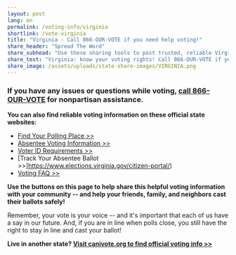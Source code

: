 ```yaml
---
layout: post
lang: en
permalink: /voting-info/virginia
shortlink: /vote-virginia
title: "Virginia - Call 866-OUR-VOTE if you need help voting!"
share_header: "Spread The Word"
share_subhead: "Use these sharing tools to post trusted, reliable Virginia voting information!"
share_text: "Virginia: know your voting rights! Call 866-OUR-VOTE if you need help voting, or use these official resources."
share_image: /assets/uploads/state-share-images/VIRGINIA.png
---
```

### **If you have any issues or questions while voting, [call 866-OUR-VOTE](tel:8666878683) for nonpartisan assistance.**

**You can also find reliable voting information on these official state websites:**

* [Find Your Polling Place >>](https://vote.elections.virginia.gov/VoterInformation/Lookup/polling)
* [Absentee Voting Information >>](http://www.elections.virginia.gov/casting-a-ballot/absentee-voting/)
* [Voter ID Requirements >>](http://www.elections.virginia.gov/registration/photo-ids-required-to-vote/index.html)
* [Track Your Absentee Ballot >>]https://www.elections.virginia.gov/citizen-portal/)
* [Voting FAQ >>](https://docs.google.com/document/d/15Sl9ji8dlAxDbbLC-8DRvfWeZTtHs5KHa29a7v33le8/)

**Use the buttons on this page to help share this helpful voting information with your community -- and help your friends, family, and neighbors cast their ballots safely!**

Remember, your vote is your voice -- and it's important that each of us have a say in our future. And, if you are in line when polls close, you still have the right to stay in line and cast your ballot!

**Live in another state? [Visit canivote.org to find official voting info >>](https://canivote.org)**